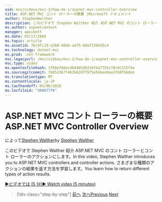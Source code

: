 ```yaml
---
uid: mvc/videos/mvc-2/how-do-i/aspnet-mvc-controller-overview
title: ASP.NET MVC コント ローラーの概要 |Microsoft ドキュメント
author: StephenWalther
description: このビデオで Stephen Walther 紹介 ASP.NET MVC のコント ローラーとコント ローラーのアクションにします。 さまざまな種類のアクションの結果を返す方法を学習します。
ms.author: aspnetcontent
manager: wpickett
ms.date: 03/17/2009
ms.topic: article
ms.assetid: f6c9fc19-a2b8-48b6-aef5-68a7239435c4
ms.technology: dotnet-mvc
ms.prod: .net-framework
msc.legacyurl: /mvc/videos/mvc-2/how-do-i/aspnet-mvc-controller-overview
msc.type: video
ms.openlocfilehash: 1f66ef8decdb4485d6316fba7755c70cdc115f4e
ms.sourcegitcommit: f8852267f463b62d7f975e56bea9aa3f68fbbdeb
ms.translationtype: MT
ms.contentlocale: ja-JP
ms.lasthandoff: 04/06/2018
ms.locfileid: "30867776"
---
```

<a name="aspnet-mvc-controller-overview"></a><span data-ttu-id="55046-104">ASP.NET MVC コント ローラーの概要</span><span class="sxs-lookup"><span data-stu-id="55046-104">ASP.NET MVC Controller Overview</span></span>
====================
<span data-ttu-id="55046-105">によって[Stephen Walther](https://github.com/StephenWalther)</span><span class="sxs-lookup"><span data-stu-id="55046-105">by [Stephen Walther](https://github.com/StephenWalther)</span></span>

<span data-ttu-id="55046-106">このビデオで Stephen Walther 紹介 ASP.NET MVC のコント ローラーとコント ローラーのアクションにします。</span><span class="sxs-lookup"><span data-stu-id="55046-106">In this video, Stephen Walther introduces you to ASP.NET MVC controllers and controller actions.</span></span> <span data-ttu-id="55046-107">さまざまな種類のアクションの結果を返す方法を学習します。</span><span class="sxs-lookup"><span data-stu-id="55046-107">You learn how to return different types of action results.</span></span>

[<span data-ttu-id="55046-108">&#9654;ビデオでは (5 分)</span><span class="sxs-lookup"><span data-stu-id="55046-108">&#9654; Watch video (5 minutes)</span></span>](https://channel9.msdn.com/Blogs/ASP-NET-Site-Videos/aspnet-mvc-controller-overview)

> [!div class="step-by-step"]
> <span data-ttu-id="55046-109">[前へ](understanding-models-views-and-controllers.md)
> [次へ](understanding-controllers-controller-actions-and-action-results.md)</span><span class="sxs-lookup"><span data-stu-id="55046-109">[Previous](understanding-models-views-and-controllers.md)
[Next](understanding-controllers-controller-actions-and-action-results.md)</span></span>
